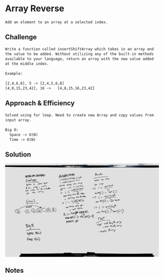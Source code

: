 # Array Reverse

    Add an element to an array at a selected index.

## Challenge

    Write a function called insertShiftArray which takes in an array and the value to be added. Without utilizing any of the built-in methods available to your language, return an array with the new value added at the middle index.

    Example:

    [2,4,6,8], 5 ->	[2,4,5,6,8]
    [4,8,15,23,42], 16 ->	[4,8,15,16,23,42]

## Approach & Efficiency

    Solved using for loop. Need to create new Array and copy values from input array.

    Big O:
      Space -> O(N)
      Time -> O(N)

## Solution

![Shift](../../../../../../assets/shift_array.jpg)

## Notes